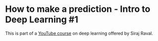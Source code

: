# How to make a prediction - Intro to Deep Learning #1

This is part of a <a href='https://www.youtube.com/watch?v=vOppzHpvTiQ&list=PL2-dafEMk2A7YdKv4XfKpfbTH5z6rEEj3'>YouTube course</a> on deep learning offered by Siraj Raval.

